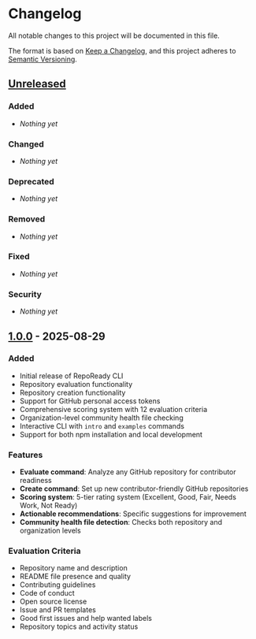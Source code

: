 <!--
How to Maintain This Changelog

### For Contributors
- Add entries to the "Unreleased" section when making changes.
- Use the appropriate category (Added, Changed, Fixed, etc.).
- Write entries from the user's perspective.
- Reference issue numbers when applicable.

### For Maintainers
- Move "Unreleased" items to a new version section when releasing.
- Add the release date.
- Update the comparison links at the bottom.
- Tag the release in Git with the version number.

### Categories
- **Added** for new features.
- **Changed** for changes in existing functionality.
- **Deprecated** for soon-to-be removed features.
- **Removed** for now removed features.
- **Fixed** for any bug fixes.
- **Security** in case of vulnerabilities.
-->

# Changelog

All notable changes to this project will be documented in this file.

The format is based on [Keep a Changelog](https://keepachangelog.com/en/1.0.0/),
and this project adheres to [Semantic Versioning](https://semver.org/spec/v2.0.0.html).

## [Unreleased]

### Added
- _Nothing yet_

### Changed
- _Nothing yet_

### Deprecated
- _Nothing yet_

### Removed
- _Nothing yet_

### Fixed
- _Nothing yet_

### Security
- _Nothing yet_

## [1.0.0] - 2025-08-29

### Added
- Initial release of RepoReady CLI
- Repository evaluation functionality
- Repository creation functionality
- Support for GitHub personal access tokens
- Comprehensive scoring system with 12 evaluation criteria
- Organization-level community health file checking
- Interactive CLI with `intro` and `examples` commands
- Support for both npm installation and local development

### Features
- **Evaluate command**: Analyze any GitHub repository for contributor readiness
- **Create command**: Set up new contributor-friendly GitHub repositories
- **Scoring system**: 5-tier rating system (Excellent, Good, Fair, Needs Work, Not Ready)
- **Actionable recommendations**: Specific suggestions for improvement
- **Community health file detection**: Checks both repository and organization levels

### Evaluation Criteria
- Repository name and description
- README file presence and quality
- Contributing guidelines
- Code of conduct
- Open source license
- Issue and PR templates
- Good first issues and help wanted labels
- Repository topics and activity status

[unreleased]: https://github.com/OpenSource-Communities/RepoReady/compare/v1.0.0...HEAD  
[1.0.0]: https://github.com/OpenSource-Communities/RepoReady/releases/tag/v1.0.0